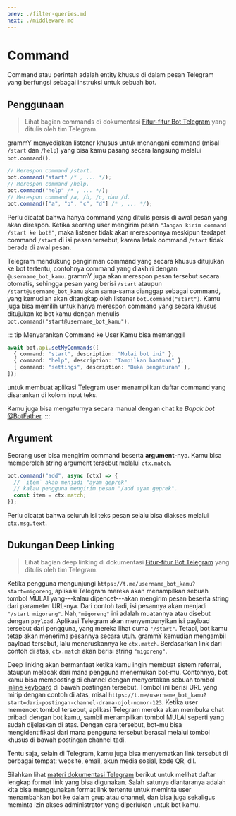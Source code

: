 ```yaml
---
prev: ./filter-queries.md
next: ./middleware.md
---
```


# Command

Command atau perintah adalah entity khusus di dalam pesan Telegram yang berfungsi sebagai instruksi untuk sebuah bot.

## Penggunaan

> Lihat bagian commands di dokumentasi [Fitur-fitur Bot Telegram](https://core.telegram.org/bots/features#commands) yang ditulis oleh tim Telegram.

grammY menyediakan listener khusus untuk menangani command (misal `/start` dan `/help`) yang bisa kamu pasang secara langsung melalui `bot.command()`.

```ts
// Merespon command /start.
bot.command("start" /* , ... */);
// Merespon command /help.
bot.command("help" /* , ... */);
// Merespon command /a, /b, /c, dan /d.
bot.command(["a", "b", "c", "d"] /* , ... */);
```

Perlu dicatat bahwa hanya command yang ditulis persis di awal pesan yang akan direspon. Ketika seorang user mengirim pesan `"Jangan kirim command /start ke bot!"`, maka listener tidak akan meresponnya meskipun terdapat command `/start` di isi pesan tersebut, karena letak command `/start` tidak berada di awal pesan.

Telegram mendukung pengiriman command yang secara khusus ditujukan ke bot tertentu, contohnya command yang diakhiri dengan `@username_bot_kamu`.
grammY juga akan merespon pesan tersebut secara otomatis, sehingga pesan yang berisi `/start` ataupun `/start@username_bot_kamu` akan sama-sama dianggap sebagai command, yang kemudian akan ditangkap oleh listener `bot.command("start")`.
Kamu juga bisa memilih untuk hanya merespon command yang secara khusus ditujukan ke bot kamu dengan menulis `bot.command("start@username_bot_kamu")`.

::: tip Menyarankan Command ke User
Kamu bisa memanggil

```ts
await bot.api.setMyCommands([
  { command: "start", description: "Mulai bot ini" },
  { command: "help", description: "Tampilkan bantuan" },
  { command: "settings", description: "Buka pengaturan" },
]);
```

untuk membuat aplikasi Telegram user menampilkan daftar command yang disarankan di kolom input teks.

Kamu juga bisa mengaturnya secara manual dengan chat ke _Bapak bot_ [@BotFather](https://t.me/BotFather).
:::

## Argument

Seorang user bisa mengirim command beserta **argument**-nya.
Kamu bisa memperoleh string argument tersebut melalui `ctx.match`.

```ts
bot.command("add", async (ctx) => {
  // `item` akan menjadi "ayam geprek"
  // kalau pengguna mengirim pesan "/add ayam geprek".
  const item = ctx.match;
});
```

Perlu dicatat bahwa seluruh isi teks pesan selalu bisa diakses melalui `ctx.msg.text`.

## Dukungan Deep Linking

> Lihat bagian deep linking di dokumentasi [Fitur-fitur Bot Telegram](https://core.telegram.org/bots/features#deep-linking) yang ditulis oleh tim Telegram.

Ketika pengguna mengunjungi `https://t.me/username_bot_kamu?start=migoreng`, aplikasi Telegram mereka akan menampilkan sebuah tombol MULAI yang---kalau dipencet---akan mengirim pesan beserta string dari parameter URL-nya. Dari contoh tadi, isi pesannya akan menjadi `"/start migoreng"`. Nah,`"migoreng"` ini adalah muatannya atau disebut dengan `payload`.
Aplikasi Telegram akan menyembunyikan isi payload tersebut dari pengguna, yang mereka lihat cuma `"/start"`. Tetapi, bot kamu tetap akan menerima pesannya secara utuh.
grammY kemudian mengambil payload tersebut, lalu meneruskannya ke `ctx.match`.
Berdasarkan link dari contoh di atas, `ctx.match` akan berisi string `"migoreng"`.

Deep linking akan bermanfaat ketika kamu ingin membuat sistem referral, ataupun melacak dari mana pengguna menemukan bot-mu.
Contohnya, bot kamu bisa memposting di channel dengan menyertakan sebuah tombol [inline keyboard](../plugins/keyboard.md#keyboard-inline) di bawah postingan tersebut.
Tombol ini berisi URL yang mirip dengan contoh di atas, misal `https://t.me/username_bot_kamu?start=dari-postingan-channel-drama-ojol-nomor-123`.
Ketika user memencet tombol tersebut, aplikasi Telegram mereka akan membuka chat pribadi dengan bot kamu, sambil menampilkan tombol MULAI seperti yang sudah dijelaskan di atas.
Dengan cara tersebut, bot-mu bisa mengidentifikasi dari mana pengguna tersebut berasal melalui tombol khusus di bawah postingan channel tadi.

Tentu saja, selain di Telegram, kamu juga bisa menyematkan link tersebut di berbagai tempat: website, email, akun media sosial, kode QR, dll.

Silahkan lihat [materi dokumentasi Telegram](https://core.telegram.org/api/links#bot-links) berikut untuk melihat daftar lengkap format link yang bisa digunakan.
Salah satunya diantaranya adalah kita bisa menggunakan format link tertentu untuk meminta user menambahkan bot ke dalam grup atau channel, dan bisa juga sekaligus meminta izin akses administrator yang diperlukan untuk bot kamu.
